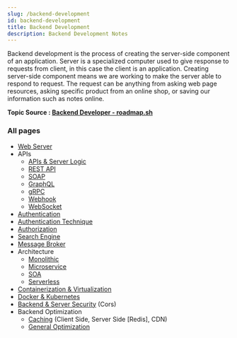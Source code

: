 ```yaml
---
slug: /backend-development
id: backend-development
title: Backend Development
description: Backend Development Notes
---
```


Backend development is the process of creating the server-side component of an application. Server is a specialized computer used to give response to requests from client, in this case the client is an application. Creating server-side component means we are working to make the server able to respond to request. The request can be anything from asking web page resources, asking specific product from an online shop, or saving our information such as notes online.

**Topic Source : [Backend Developer - roadmap.sh](https://roadmap.sh/backend)**

### All pages

- [Web Server](backend-development/web-server)
- APIs
  - [APIs & Server Logic](backend-development/apis-server-logic)
  - [REST API](backend-development/rest-api)
  - [SOAP](backend-development/soap)
  - [GraphQL](backend-development/graphql)
  - [gRPC](backend-development/grpc)
  - [Webhook](backend-development/webhook)
  - [WebSocket](backend-development/websocket)
- [Authentication](backend-development/authentication)
- [Authentication Technique](backend-development/authentication-technique)
- [Authorization](backend-development/authorization)
- [Search Engine](backend-development/search-engine)
- [Message Broker](backend-development/message-broker)
- Architecture
  - [Monolithic](backend-development/monolithic)
  - [Microservice](backend-development/microservice)
  - [SOA](backend-development/soa)
  - [Serverless](backend-development/serverless)
- [Containerization & Virtualization](backend-development/containerization-virtualization)
- [Docker & Kubernetes](backend-development/docker-kubernetes)
- [Backend & Server Security](backend-development/backend-server-security) (Cors)
- Backend Optimization
  - [Caching](backend-development/caching) (Client Side, Server Side [Redis], CDN)
  - [General Optimization](backend-development/general-optimization)
